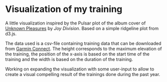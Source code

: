 # Visualization of my training

A little visualization inspired by the Pulsar plot of the album cover of <a href="https://en.wikipedia.org/wiki/Unknown_Pleasures">Unknown Pleasures</a> by <i>Joy Division</i>. Based on a simple ridgeline plot from d3.js. 

The data used is a csv-file containing training data that can be downloaded from <a href="https://connect.garmin.com/">Garmin Connect</a>. The height corresponds to the maximum elevation of the training, the position of the x-axis is based on the start time of the training and the width is based on the duration of the training. 

Working on expanding the visualization with some user-input to allow to create a visual compelling result of the trainings done during the past year. 
